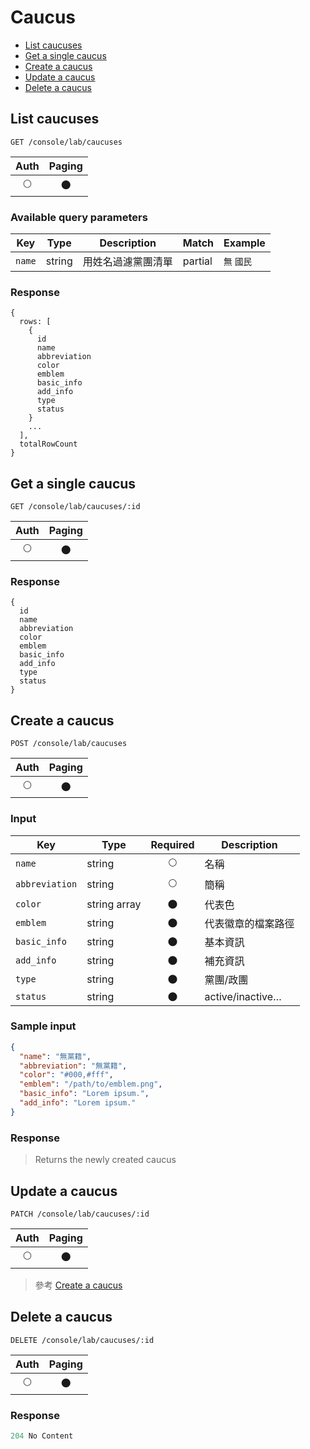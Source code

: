 # Caucus

- [List caucuses](#list-caucuses)
- [Get a single caucus](#get-a-single-caucus)
- [Create a caucus](#create-a-caucus)
- [Update a caucus](#update-a-caucus)
- [Delete a caucus](#delete-a-caucus)

## List caucuses
```
GET /console/lab/caucuses
```

| Auth | Paging |
| :---: | :---: |
| 🌕 | 🌑 |

### Available query parameters

| Key | Type | Description | Match | Example |
| --- | --- | --- | --- | --- |
| `name` | string | 用姓名過濾黨團清單 | partial | `無` `國民` |

### Response
```
{
  rows: [
    {
      id
      name
      abbreviation
      color
      emblem
      basic_info
      add_info
      type
      status
    }
    ...
  ],
  totalRowCount
}
```

## Get a single caucus
```
GET /console/lab/caucuses/:id
```

| Auth | Paging |
| :---: | :---: |
| 🌕 | 🌑 |

### Response
```
{
  id
  name
  abbreviation
  color
  emblem
  basic_info
  add_info
  type
  status
}
```

## Create a caucus
```
POST /console/lab/caucuses
```

| Auth | Paging |
| :---: | :---: |
| 🌕 | 🌑 |

### Input

| Key | Type | Required | Description |
| --- | --- | :---: | --- |
| `name` | string | 🌕 | 名稱 |
| `abbreviation` | string | 🌕 | 簡稱 |
| `color` | string array | 🌑 | 代表色 |
| `emblem` | string | 🌑 | 代表徽章的檔案路徑 |
| `basic_info` | string | 🌑 | 基本資訊 |
| `add_info` | string | 🌑 | 補充資訊 |
| `type` | string | 🌑 | 黨團/政團 |
| `status` | string | 🌑 | active/inactive… |

### Sample input
```json
{
  "name": "無黨籍",
  "abbreviation": "無黨籍",
  "color": "#000,#fff",
  "emblem": "/path/to/emblem.png",
  "basic_info": "Lorem ipsum.",
  "add_info": "Lorem ipsum."
}
```

### Response
> Returns the newly created caucus

## Update a caucus
```
PATCH /console/lab/caucuses/:id
```

| Auth | Paging |
| :---: | :---: |
| 🌕 | 🌑 |

> 參考 [Create a caucus](#create-a-caucus)

## Delete a caucus
```
DELETE /console/lab/caucuses/:id
```

| Auth | Paging |
| :---: | :---: |
| 🌕 | 🌑 |

### Response
```javascript
204 No Content
```
